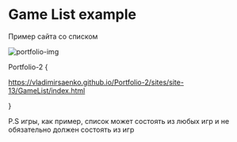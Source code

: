 # Game List example 
 
Пример сайта со списком 

![portfolio-img](https://user-images.githubusercontent.com/56477695/121777434-b1018100-cb9a-11eb-8086-c0a514e7b4ec.png)

Portfolio-2 {

https://vladimirsaenko.github.io/Portfolio-2/sites/site-13/GameList/index.html

}

P.S игры, как пример, список может состоять из любых игр и не обязательно должен состоять из игр
